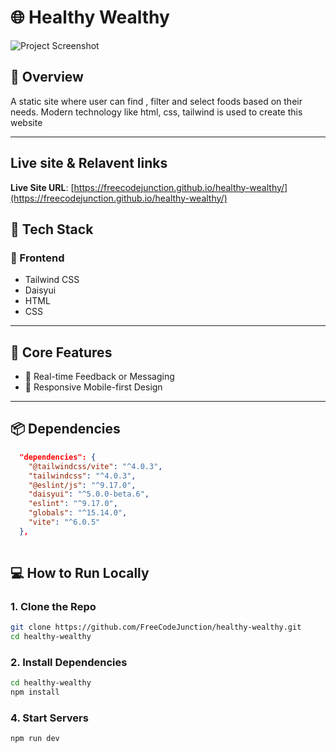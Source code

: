# 🌐 Healthy Wealthy

![Project Screenshot](https://via.placeholder.com/1200x600.png?text=Project+Screenshot)

## 🧾 Overview

A static site where user can find , filter and select foods based on their needs.  Modern technology like html, css, tailwind is used to create this website

---

## Live site & Relavent links

**Live Site URL**: [https://freecodejunction.github.io/healthy-wealthy/](https://freecodejunction.github.io/healthy-wealthy/)



## 🚀 Tech Stack

### 🔹 Frontend
- Tailwind CSS
- Daisyui
- HTML
- CSS



---

## 🔑 Core Features
- 💬 Real-time Feedback or Messaging
- 📱 Responsive Mobile-first Design

---

## 📦 Dependencies

```json
  "dependencies": {
    "@tailwindcss/vite": "^4.0.3",
    "tailwindcss": "^4.0.3",
    "@eslint/js": "^9.17.0",
    "daisyui": "^5.0.0-beta.6",
    "eslint": "^9.17.0",
    "globals": "^15.14.0",
    "vite": "^6.0.5"
  },
  
```

## 💻 How to Run Locally

### 1. Clone the Repo

```bash
git clone https://github.com/FreeCodeJunction/healthy-wealthy.git
cd healthy-wealthy
```

### 2. Install Dependencies

```bash
cd healthy-wealthy
npm install
```



### 4. Start Servers

```bash
npm run dev
```

